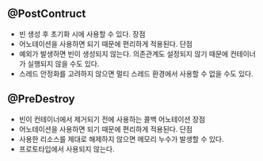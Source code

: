 ## @PostContruct
- 빈 생성 후 초기화 시에 사용할 수 있다.
장점
- 어노테이션을 사용하면 되기 때문에 편리하게 적용된다.
단점
- 예외가 발생하면 빈이 생성되지 않는다. 의존관계도 설정되지 않기 때문에 컨테이너가 실행되지 않을 수도 있다.
- 스레드 안정화를 고려하지 않으면 멀티 스레드 환경에서 사용할 수 없을 수도 있다.

## @PreDestroy
- 빈이 컨테이너에서 제거되기 전에 사용하는 콜백 어노테이션
장점
- 어노테이션을 사용하면 되기 때문에 편리하게 적용된다.
단점
- 사용한 리소스를 제대로 해제하지 않으면 메모리 누수가 발생할 수 있다.
- 프로토타입에서 사용되지 않는다.